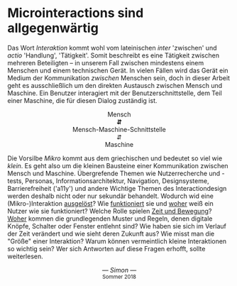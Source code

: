 # Microinteractions sind allgegenwärtig

Das Wort _Interaktion_ kommt wohl vom lateinischen _inter_ 'zwischen' und _actio_ 'Handlung', 'Tätigkeit'. Somit beschreibt es eine Tätigkeit zwischen mehreren Beteiligten – in unserem Fall zwischen mindestens einem Menschen und einem technischen Gerät. In vielen Fällen wird das Gerät ein Medium der Kommunikation _zwischen_ Menschen sein, doch in dieser Arbeit geht es ausschließlich um den direkten Austausch zwischen Mensch und Maschine. Ein Benutzer interagiert mit der Benutzerschnittstelle, dem Teil einer Maschine, die für diesen Dialog zuständig ist.

<center>
Mensch <br>
<strong class="colored">⇵</strong> <br>
Mensch-Maschine-Schnittstelle <br>
⇵ <br>
Maschine
</center>

Die Vorsilbe _Mikro_ kommt aus dem griechischen und bedeutet so viel wie _klein_. Es geht also um die kleinen Bausteine einer Kommunikation zwischen Mensch und Maschine. Übergrefende Themen wie Nutzerrecherche und -tests, Personas, Informationsarchitektur, Navigation, Designsysteme, Barrierefreiheit ('a11y') und andere Wichtige Themen des Interactiondesign werden deshalb nicht oder nur sekundär behandelt.
Wodurch wid eine (Mikro-)Interaktion [ausgelöst](/triggers)? Wie [funktioniert](/rules) sie und [woher](/feedback) weiß ein Nutzer wie sie funktioniert? Welche Rolle spielen [Zeit und Bewegung](/animation-and-pace)? [Woher](/history) kommen die grundlegenden Muster und Regeln, denen digitale Knöpfe, Schalter oder Fenster entlehnt sind? Wie haben sie sich im Verlauf der Zeit verändert und wie sieht deren Zukunft aus? Wie misst man die "Größe" einer Interaktion? Warum können vermeintlich kleine Interaktionen so wichtig sein? Wer sich Antworten auf diese Fragen erhofft, sollte weiterlesen.

<div class="spacer2"></div>

<center>
  <em> &mdash; <a href="/about" style="text-decoration:none;">Simon</a> &mdash; <br> </em>
  <sup>Sommer 2018</sup>
</center>

<!-- Sammlung kann niemals vollständig sein, Beispiele ausgewählt -->

<!-- > <cite><a href="/about" style="text-decoration:none;">Simon</a></cite> -->
